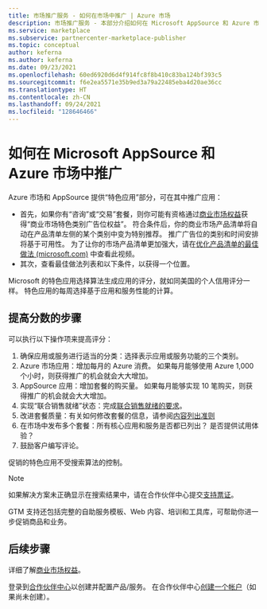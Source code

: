```yaml
---
title: 市场推广服务 - 如何在市场中推广 | Azure 市场
description: 市场推广服务 - 本部分介绍如何在 Microsoft AppSource 和 Azure 市场推广商品
ms.service: marketplace
ms.subservice: partnercenter-marketplace-publisher
ms.topic: conceptual
author: keferna
ms.author: keferna
ms.date: 09/23/2021
ms.openlocfilehash: 60ed6920d6d4f914fc8f8b410c83ba124bf393c5
ms.sourcegitcommit: f6e2ea5571e35b9ed3a79a22485eba4d20ae36cc
ms.translationtype: HT
ms.contentlocale: zh-CN
ms.lasthandoff: 09/24/2021
ms.locfileid: "128646466"
---
```

# <a name="how-to-get-featured-in-microsoft-appsource-and-azure-marketplace"></a>如何在 Microsoft AppSource 和 Azure 市场中推广

Azure 市场和 AppSource 提供“特色应用”部分，可在其中推广应用：

* 首先，如果你有“咨询”或“交易”套餐，则你可能有资格通过[商业市场权益](./gtm-your-marketplace-benefits.md)获得“商业市场特色类别广告位权益”。 符合条件后，你的商业市场产品清单将自动在产品清单左侧的某个类别中变为特别推荐。 推广广告位的类别和时间安排将基于可用性。 为了让你的市场产品清单更加强大，请在[优化产品清单的最佳做法 (microsoft.com)](https://partner.microsoft.com/asset/detail/best-practices-for-optimizing-your-listing-mp4) 中查看此视频。
* 其次，查看最佳做法列表和以下条件，以获得一个位置。

Microsoft 的特色应用选择算法生成应用的评分，就如同美国的个人信用评分一样。  特色应用的每周选择基于应用和服务性能的计算。

## <a name="steps-to-improve-your-score"></a>提高分数的步骤

可以执行以下操作项来提高评分：

1. 确保应用或服务进行适当的分类：选择表示应用或服务功能的三个类别。
2. Azure 市场应用：增加每月的 Azure 消费。 如果每月能够使用 Azure 1,000 个小时，则获得推广的机会就会大大增加。
3. AppSource 应用：增加套餐的购买量。 如果每月能够实现 10 笔购买，则获得推广的机会就会大大增加。
4. 实现“联合销售就绪”状态：完成[联合销售就绪的要求](/legal/marketplace/certification-policies#3000-requirements-for-co-sell-status)。
5. 改进套餐质量：有关如何修改套餐的信息，请参阅[内容列出准则](marketplace-criteria-content-validation.md)
6. 在市场中发布多个套餐：所有核心应用和服务是否都已列出？ 是否提供试用体验？
7. 鼓励客户编写评论。

促销的特色应用不受搜索算法的控制。

>[!Note]
>如果解决方案未正确显示在搜索结果中，请在合作伙伴中心提交[支持票证](https://go.microsoft.com/fwlink/?linkid=2165533)。

GTM 支持还包括完整的自助服务模板、Web 内容、培训和工具库，可帮助你进一步促销商品和业务。

## <a name="next-steps"></a>后续步骤

详细了解[商业市场权益](gtm-your-marketplace-benefits.md)。

登录到[合作伙伴中心](https://go.microsoft.com/fwlink/?linkid=2165290)以创建并配置产品/服务。 在合作伙伴中心[创建一个帐户](create-account.md)（如果尚未创建）。
